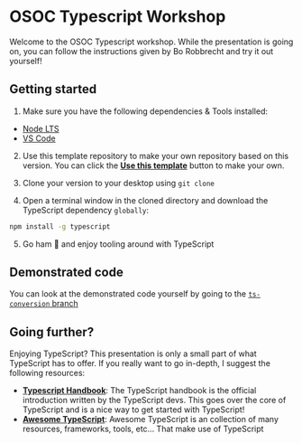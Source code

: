 # OSOC Typescript Workshop

Welcome to the OSOC Typescript workshop. While the presentation is going on, you can follow the instructions given by Bo Robbrecht and try it out yourself!

## Getting started
1. Make sure you have the following dependencies & Tools installed:
- [Node LTS](https://nodejs.org/en/)
- [VS Code](https://code.visualstudio.com/)

2. Use this template repository to make your own repository based on this version. You can click the [**Use this template**](https://github.com/BT-Creator/osoc-2022-ts-presentation/generate) button to make your own.

3. Clone your version to your desktop using `git clone`
4. Open a terminal window in the cloned directory and download the TypeScript dependency `globally`:
```bash
npm install -g typescript
```
5. Go ham 🍖 and enjoy tooling around with TypeScript

## Demonstrated code
You can look at the demonstrated code yourself by going to the [`ts-conversion` branch](https://github.com/BT-Creator/osoc-2022-ts-presentation/tree/ts-conversion)

## Going further?
Enjoying TypeScript? This presentation is only a small part of what TypeScript has to offer. If you really want to go in-depth, I suggest the following resources:

- [**Typescript Handbook**](https://www.typescriptlang.org/docs/handbook/intro.html): The TypeScript handbook is the official introduction written by the TypeScript devs. This goes over the core of TypeScript and is a nice way to get started with TypeScript!
- [**Awesome TypeScript**](https://github.com/dzharii/awesome-typescript): Awesome TypeScript is an collection of many resources, frameworks, tools, etc... That make use of TypeScript
